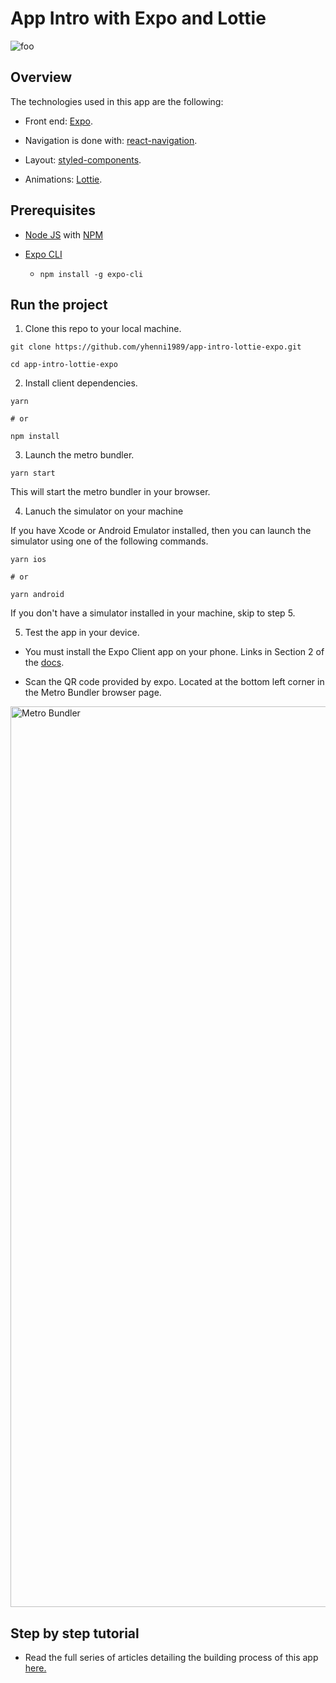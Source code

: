 # App Intro with Expo and Lottie

![foo](https://user-images.githubusercontent.com/26605247/70745742-63455780-1d1c-11ea-9bd8-6aeeca8a9439.gif)

## Overview

The technologies used in this app are the following:

* Front end: [Expo](https://docs.expo.io/versions/latest/workflow/expo-cli/).

* Navigation is done with: [react-navigation](https://reactnavigation.org/).

* Layout: [styled-components](https://www.styled-components.com/).

* Animations: [Lottie](https://github.com/react-native-community/lottie-react-native).

## Prerequisites

* [Node JS](https://nodejs.org/en/download/) with [NPM](https://docs.npmjs.com/downloading-and-installing-node-js-and-npm)

* [Expo CLI](https://docs.expo.io/versions/latest/workflow/expo-cli/)
  * `npm install -g expo-cli`
  
## Run the project

1. Clone this repo to your local machine.

```
git clone https://github.com/yhenni1989/app-intro-lottie-expo.git

cd app-intro-lottie-expo
```

2. Install client dependencies.

```
yarn

# or

npm install
```

3. Launch the metro bundler.

```
yarn start
```

This will start the metro bundler in your browser.

4. Lanuch the simulator on your machine

If you have Xcode or Android Emulator installed, then you can launch the simulator using one of the following commands.

```
yarn ios

# or

yarn android
```

If you don't have a simulator installed in your machine, skip to step 5.

5. Test the app in your device.

 * You must install the Expo Client app on your phone. Links in Section 2 of the [docs](https://docs.expo.io/versions/v36.0.0/get-started/installation/).
 
 * Scan the QR code provided by expo. Located at the bottom left corner in the Metro Bundler browser page.

<img width="1441" alt="Metro Bundler" src="https://user-images.githubusercontent.com/26605247/70796392-0d16f980-1d9a-11ea-90b3-102ad457cb19.png">


## Step by step tutorial

* Read the full series of articles detailing the building process of this app [here.](https://medium.com/@henni1989younes/app-intro-with-react-native-expo-and-airbnb-lottie-668af1dbe401)
